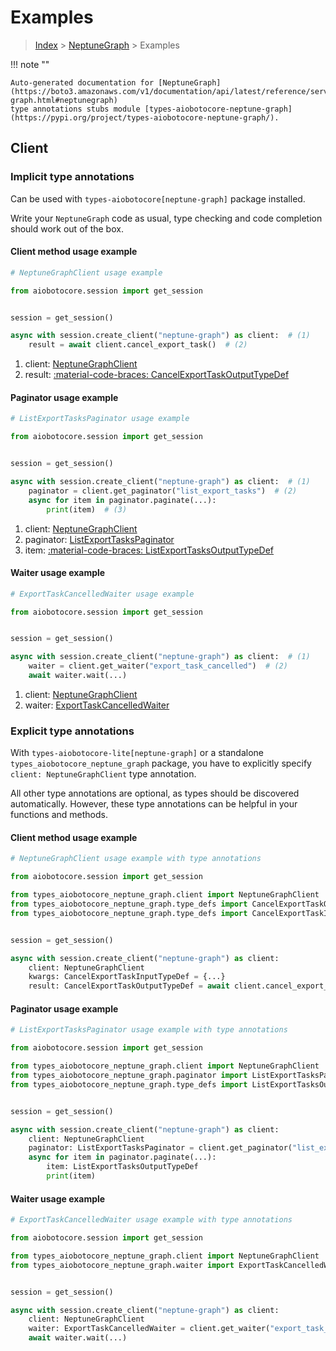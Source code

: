 # Examples

> [Index](../README.md) > [NeptuneGraph](./README.md) > Examples

!!! note ""

    Auto-generated documentation for [NeptuneGraph](https://boto3.amazonaws.com/v1/documentation/api/latest/reference/services/neptune-graph.html#neptunegraph)
    type annotations stubs module [types-aiobotocore-neptune-graph](https://pypi.org/project/types-aiobotocore-neptune-graph/).

## Client

### Implicit type annotations

Can be used with `types-aiobotocore[neptune-graph]` package installed.

Write your `NeptuneGraph` code as usual,
type checking and code completion should work out of the box.



#### Client method usage example

```python
# NeptuneGraphClient usage example

from aiobotocore.session import get_session


session = get_session()

async with session.create_client("neptune-graph") as client:  # (1)
    result = await client.cancel_export_task()  # (2)
```

1. client: [NeptuneGraphClient](./client.md)
2. result: [:material-code-braces: CancelExportTaskOutputTypeDef](./type_defs.md#cancelexporttaskoutputtypedef)



#### Paginator usage example

```python
# ListExportTasksPaginator usage example

from aiobotocore.session import get_session


session = get_session()

async with session.create_client("neptune-graph") as client:  # (1)
    paginator = client.get_paginator("list_export_tasks")  # (2)
    async for item in paginator.paginate(...):
        print(item)  # (3)
```

1. client: [NeptuneGraphClient](./client.md)
2. paginator: [ListExportTasksPaginator](./paginators.md#listexporttaskspaginator)
3. item: [:material-code-braces: ListExportTasksOutputTypeDef](./type_defs.md#listexporttasksoutputtypedef)



#### Waiter usage example

```python
# ExportTaskCancelledWaiter usage example

from aiobotocore.session import get_session


session = get_session()

async with session.create_client("neptune-graph") as client:  # (1)
    waiter = client.get_waiter("export_task_cancelled")  # (2)
    await waiter.wait(...)
```

1. client: [NeptuneGraphClient](./client.md)
2. waiter: [ExportTaskCancelledWaiter](./waiters.md#exporttaskcancelledwaiter)


### Explicit type annotations

With `types-aiobotocore-lite[neptune-graph]`
or a standalone `types_aiobotocore_neptune_graph` package, you have to explicitly specify
`client: NeptuneGraphClient` type annotation.

All other type annotations are optional, as types should be discovered automatically.
However, these type annotations can be helpful in your functions and methods.


#### Client method usage example

```python
# NeptuneGraphClient usage example with type annotations

from aiobotocore.session import get_session

from types_aiobotocore_neptune_graph.client import NeptuneGraphClient
from types_aiobotocore_neptune_graph.type_defs import CancelExportTaskOutputTypeDef
from types_aiobotocore_neptune_graph.type_defs import CancelExportTaskInputTypeDef


session = get_session()

async with session.create_client("neptune-graph") as client:
    client: NeptuneGraphClient
    kwargs: CancelExportTaskInputTypeDef = {...}
    result: CancelExportTaskOutputTypeDef = await client.cancel_export_task(**kwargs)
```



#### Paginator usage example

```python
# ListExportTasksPaginator usage example with type annotations

from aiobotocore.session import get_session

from types_aiobotocore_neptune_graph.client import NeptuneGraphClient
from types_aiobotocore_neptune_graph.paginator import ListExportTasksPaginator
from types_aiobotocore_neptune_graph.type_defs import ListExportTasksOutputTypeDef


session = get_session()

async with session.create_client("neptune-graph") as client:
    client: NeptuneGraphClient
    paginator: ListExportTasksPaginator = client.get_paginator("list_export_tasks")
    async for item in paginator.paginate(...):
        item: ListExportTasksOutputTypeDef
        print(item)
```



#### Waiter usage example

```python
# ExportTaskCancelledWaiter usage example with type annotations

from aiobotocore.session import get_session

from types_aiobotocore_neptune_graph.client import NeptuneGraphClient
from types_aiobotocore_neptune_graph.waiter import ExportTaskCancelledWaiter


session = get_session()

async with session.create_client("neptune-graph") as client:
    client: NeptuneGraphClient
    waiter: ExportTaskCancelledWaiter = client.get_waiter("export_task_cancelled")
    await waiter.wait(...)
```
